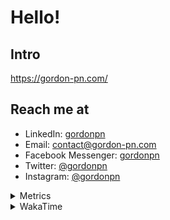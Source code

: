 # Hello!

## Intro

<https://gordon-pn.com/>

## Reach me at

- LinkedIn: [gordonpn](https://www.linkedin.com/in/gordonpn/)
- Email: [contact@gordon-pn.com](mailto:contact@gordon-pn.com)
- Facebook Messenger: [gordonpn](https://www.messenger.com/t/Gordonpn)
- Twitter: [@gordonpn](https://twitter.com/Gordonpn)
- Instagram: [@gordonpn](https://www.instagram.com/gordonpn/)

<details>
  <summary>Metrics</summary>

  <img align="center" src="https://github.com/gordonpn/gordonpn/blob/master/github-metrics.svg" alt="GitHub Metrics">

</details>

<details>
  <summary>WakaTime</summary>

  <!--START_SECTION:waka-->
📊 **This Week I Spent My Time On** 

```text
💬 Programming Languages: 
Java                     19 hrs 5 mins       ████████████░░░░░░░░░░░░░   49.86 % 
Other                    12 hrs 59 mins      ████████░░░░░░░░░░░░░░░░░   33.93 % 
CSS                      2 hrs               █░░░░░░░░░░░░░░░░░░░░░░░░   05.27 % 
JavaScript               1 hr 55 mins        █░░░░░░░░░░░░░░░░░░░░░░░░   05.02 % 
Makefile                 35 mins             ░░░░░░░░░░░░░░░░░░░░░░░░░   01.56 % 

🔥 Editors: 
Chrome                   17 hrs 47 mins      ████████████░░░░░░░░░░░░░   46.47 % 
IntelliJ IDEA            8 hrs 36 mins       ██████░░░░░░░░░░░░░░░░░░░   22.49 % 
iTerm2                   5 hrs 53 mins       ████░░░░░░░░░░░░░░░░░░░░░   15.38 % 
Slack                    2 hrs 32 mins       ██░░░░░░░░░░░░░░░░░░░░░░░   06.63 % 
VS Code                  1 hr 10 mins        █░░░░░░░░░░░░░░░░░░░░░░░░   03.05 % 
```


 Last Updated on 10/04/2025 10:26:47 UTC
<!--END_SECTION:waka-->
</details>
